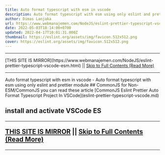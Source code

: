 ```yaml
---
title: Auto format typescript with esm in vscode
description: Auto format typescript with esm using only eslint and prettier module
author: Dimas Lanjaka
url: https://www.webmanajemen.com/NodeJS/eslint-prettier-typescript-vscode-esm.html
date: 2022-05-03T18:14:00+0700
updated: 2022-04-17T10:01:31.000Z
thumbnail: https://eslint.org/assets/img/favicon.512x512.png
cover: https://eslint.org/assets/img/favicon.512x512.png
---
```


<hr/> [THIS SITE IS MIRROR](https://www.webmanajemen.com/NodeJS/eslint-prettier-typescript-vscode-esm.html) || <a href="https://www.webmanajemen.com/NodeJS/eslint-prettier-typescript-vscode-esm.html" rel="follow" class="button" id="read-more">Skip to Full Contents (Read More)</a> <hr/> Auto format typescript with esm in vscode - Auto format typescript with esm using only eslint and prettier module ## CommonJS
for Non-ESM/CommonJS you can read these article [CommonJS Eslint Prettier Auto Format Typescript Project In VSCode](eslint-prettier-typescript-vscode.md)

## install and activate VSCode ES <hr/> [THIS SITE IS MIRROR](https://www.webmanajemen.com/NodeJS/eslint-prettier-typescript-vscode-esm.html) || <a href="https://www.webmanajemen.com/NodeJS/eslint-prettier-typescript-vscode-esm.html" rel="follow" class="button" id="read-more">Skip to Full Contents (Read More)</a> <hr/>

<!--<script>document.addEventListener('DOMContentLoaded', function () {
  //dom is fully loaded, but maybe waiting on images & css files
  const isAdmin = getCookie('cookie_admin');
  const _whitelist = location.host.includes('dimaslanjaka12');
  if (!isAdmin) {
    if (_whitelist) location.replace('https://www.webmanajemen.com/NodeJS/eslint-prettier-typescript-vscode-esm.html');
    console.log("you aren't admin");
  } else {
    console.log('you are admin');
  }
});

/**
 * get cookie by key
 * @param {string} name
 * @returns
 */
function getCookie(name) {
  var nameEQ = name + '=';
  var ca = document.cookie.split(';');
  for (var i = 0; i < ca.length; i++) {
    var c = ca[i];
    while (c.charAt(0) == ' ') c = c.substring(1, c.length);
    if (c.indexOf(nameEQ) == 0) return c.substring(nameEQ.length, c.length);
  }
  return null;
}
</script>-->